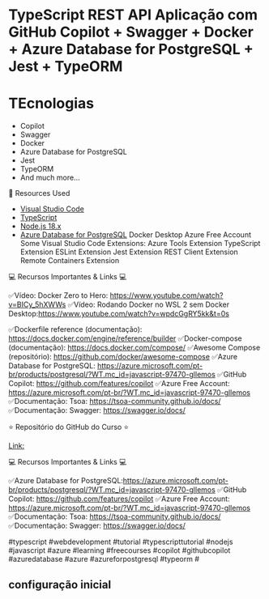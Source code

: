 ﻿# TypeScript REST API Aplicação com GitHub Copilot + Swagger + Docker + Azure Database for PostgreSQL + Jest + TypeORM

# TEcnologias

- Copilot
- Swagger
- Docker
- Azure Database for PostgreSQL
- Jest
- TypeORM
- And much more...

🚀 Resources Used

- [Visual Studio Code](https://code.visualstudio.com/?WT.mc_id=javascript-97470-gllemos)
- [TypeScript](https://www.typescriptlang.org/)
 - [Node.js 18.x](https://nodejs.org/en)
- [Azure Database for PostgreSQL]()
  Docker Desktop
  Azure Free Account
  Some Visual Studio Code Extensions:
  Azure Tools Extension
  TypeScript Extension
  ESLint Extension
  Jest Extension
  REST Client Extension
  Remote Containers Extension

💻 Recursos Importantes & Links  💻 

✅Vídeo: Docker Zero to Hero: <https://www.youtube.com/watch?v=BICy_5hXWWs>
✅Vídeo: Rodando Docker no WSL 2 sem Docker Desktop:<https://www.youtube.com/watch?v=wpdcGgRY5kk&t=0s>

✅Dockerfile reference (documentação): <https://docs.docker.com/engine/reference/builder>
✅Docker-compose (documentação): <https://docs.docker.com/compose/>
✅Awesome Compose (repositório): <https://github.com/docker/awesome-compose>
✅Azure Database for PostgreSQL: <https://azure.microsoft.com/pt-br/products/postgresql/?WT.mc_id=javascript-97470-gllemos>
✅GitHub Copilot: <https://github.com/features/copilot>
✅Azure Free Account: <https://azure.microsoft.com/pt-br/?WT.mc_id=javascript-97470-gllemos>
✅Documentação: Tsoa: <https://tsoa-community.github.io/docs/>
✅Documentação: Swagger: <https://swagger.io/docs/>

⭐️ Repositório do GitHub do Curso ⭐️

[Link:](https://github.com/glaucia86/ts-rest-api-video)

💻 Recursos Importantes & Links 💻

✅Azure Database for PostgreSQL:<https://azure.microsoft.com/pt-br/products/postgresql/?WT.mc_id=javascript-97470-gllemos>
✅GitHub Copilot: <https://github.com/features/copilot>
✅Azure Free Account: <https://azure.microsoft.com/pt-br/?WT.mc_id=javascript-97470-gllemos>
✅Documentação: Tsoa: <https://tsoa-community.github.io/docs/>
✅Documentação: Swagger: <https://swagger.io/docs/>



#typescript #webdevelopment #tutorial #typescripttutorial #nodejs #javascript #azure #learning #freecourses #copilot #githubcopilot #azuredatabase #azure #azureforpostgresql #typeorm #

## configuração inicial
